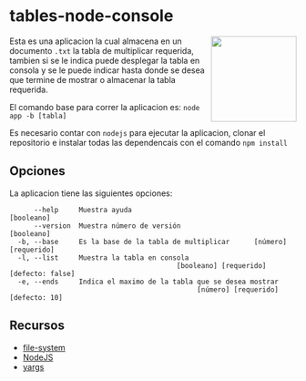 # tables-node-console

<img src="https://cinthyasegura.github.io/portafolio/src/public/image/node.png" height=150 align="right">

Esta es una aplicacion la cual almacena en un documento `.txt` la tabla de multiplicar requerida, tambien si se le indica puede desplegar la tabla en consola y se le puede indicar hasta donde se desea que termine de mostrar o almacenar la tabla requerida.

El comando base para correr la aplicacion es: `node app -b [tabla]`

Es necesario contar con `nodejs` para ejecutar la aplicacion, clonar el repositorio e instalar todas las dependencais con el comando `npm install`

## Opciones

La aplicacion tiene las siguientes opciones:
```
      --help     Muestra ayuda                                        [booleano]
      --version  Muestra número de versión                            [booleano]
  -b, --base     Es la base de la tabla de multiplicar      [número] [requerido]
  -l, --list     Muestra la tabla en consola
                                         [booleano] [requerido] [defecto: false]
  -e, --ends     Indica el maximo de la tabla que se desea mostrar
                                              [número] [requerido] [defecto: 10]
```

## Recursos

- [file-system](https://www.npmjs.com/package/file-system)
- [NodeJS](https://nodejs.org/es/)
- [yargs](https://yargs.js.org/)